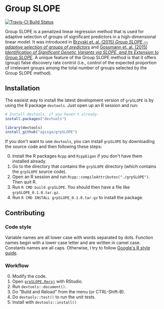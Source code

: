 # Group SLOPE

[![Travis-CI Build Status](https://travis-ci.com/agisga/grpSLOPE.svg?token=MrDRsseBxwE6bVK4mNQS&branch=master)](https://travis-ci.com/agisga/grpSLOPE)

Group SLOPE is a penalized linear regression method that is used for adaptive selection of groups of significant predictors in a high-dimensional linear model. It was introduced in [Brzyski et. al. (2015) *Group SLOPE &mdash; adaptive selection of groups of predictors*](http://arxiv.org/abs/1511.09078) and [Gossmann et. al. (2015) *Identification of Significant Genetic Variants via SLOPE, and Its Extension to Group SLOPE*](http://dx.doi.org/10.1145/2808719.2808743).
A unique feature of the Group SLOPE method is that it offers (group) false discovery rate control (i.e., control of the expected proportion of irrelevant groups among the total number of groups selected by the Group SLOPE method).

## Installation

The easiest way to install the latest development version of `grpSLOPE` is by using the R package `devtools`. Just open up an R session and run:

```R
# Install devtools, if you haven't already.
install.packages("devtools")

library(devtools)
install_github("agisga/grpSLOPE")
```

If you don't want to use `devtools`, you can install `grpSLOPE` by downloading the source code and then following these steps:

0. Install the R packages `Rcpp` and `RcppEigen` if you don't have them installed already.
1. Go to the directory that contains the `grpSLOPE` directory (which contains the `grpSLOPE` source code).
2. Open an R session and run `Rcpp::compileAttributes("./grpSLOPE")`. Then quit R.
3. Run `R CMD build grpSLOPE`. You should then have a file like `grpSLOPE_0.1.0.tar.gz`.
4. Run `R CMD INSTALL grpSLOPE_0.1.0.tar.gz` to install the package.

## Contributing

### Code style

Variable names are all lower case with words separated by dots.
Function names begin with a lower case letter and are written in camel case.
Constants names are all caps.
Otherwise, I try to follow [Google's R style guide](https://google.github.io/styleguide).

### Workflow

0. Modify the code.
1. Open [`grpSLOPE.Rproj`](https://github.com/agisga/grpSLOPE/blob/master/grpSLOPE.Rproj) with RStudio.
2. Run `devtools::document()`.
3. Do "Build and Reload" from the menu (or CTRL-Shift-B).
4. Do `devtools::test()` to run the unit tests.
5. Install with `devtools::install()`
